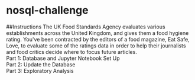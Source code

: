 # nosql-challenge
##Instructions
The UK Food Standards Agency evaluates various establishments across the United Kingdom, and gives them a food hygiene rating. You've been contracted by the editors of a food magazine, Eat Safe, Love, to evaluate some of the ratings data in order to help their journalists and food critics decide where to focus future articles.\
Part 1: Database and Jupyter Notebook Set Up\
Part 2: Update the Database\
Part 3: Exploratory Analysis
